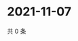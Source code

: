 # 2021-11-07

共 0 条

<!-- BEGIN WEIBO -->
<!-- 最后更新时间 Sun Nov 07 2021 03:11:09 GMT+0800 (China Standard Time) -->

<!-- END WEIBO -->
